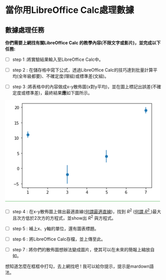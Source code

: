 # 當你用LibreOffice Calc處理數據

## 數據處理任務
**你們需要上網找有關LibreOffice Calc 的教學內容(不限文字或影片)，並完成以下任務:**

- [ ] step 1 :將實驗結果輸入至LibreOffice Calc中。

- [ ] step 2 : 在儲存格中寫下公式，透過LibreOffice Calc的技巧達到批量計算平均(全年級都要)、不確定度(理組)或標準差(文組)。

- [ ] step 3 :將表格中的內容做成x-y散佈圖(x對y平均)，並在圖上標記出誤差(不確定度或標準差)，最終結果**應**如下圖所示。

![image](./Screenshot59.png)

- [ ] step 4 : 在x-y散佈圖上做出最適直線([何謂最適直線](https://zh.wikipedia.org/wiki/%E5%A4%9A%E9%A1%B9%E5%BC%8F%E5%9B%9E%E5%BD%92))，找到 $R^2$ ([何謂 $R^2$ ](https://zh.wikipedia.org/zh-tw/%E5%86%B3%E5%AE%9A%E7%B3%BB%E6%95%B0))最大且次方低於2次方的方程式，並show出 $R^2$ 與方程式。

- [ ] step 5 : 補上x、y軸的單位，還有圖表標題。

- [ ] step 6 : 將LibreOffice Calc存檔，並上傳至此。

- [ ] step 7 : 將你們的散佈圖想辦法變成圖片，使其可以在未來的簡報上縮放自如。

想知道怎麼在框框中打勾，去上網找吧 ! 我可以給你提示，提示是mardown語法。
